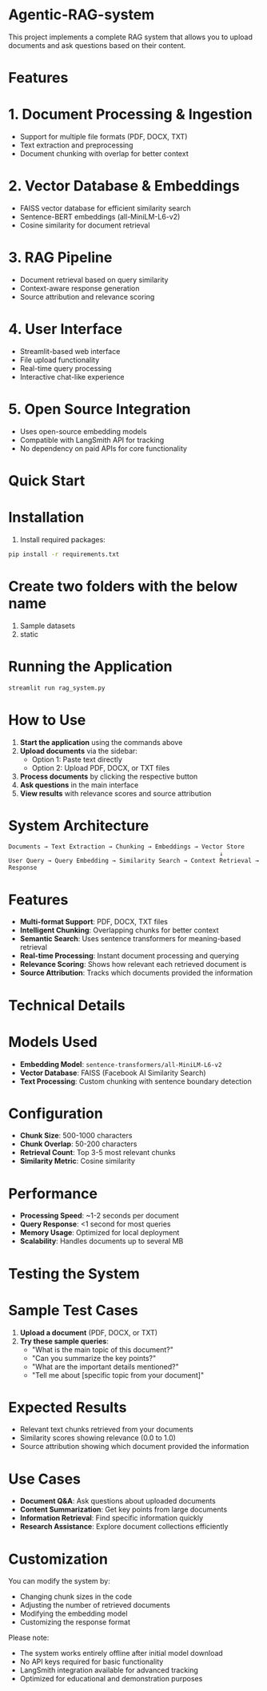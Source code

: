 # Agentic-RAG-system

This project implements a complete RAG system that allows you to upload documents and ask questions based on their content.

# Features

# 1. Document Processing & Ingestion
- Support for multiple file formats (PDF, DOCX, TXT)
- Text extraction and preprocessing
- Document chunking with overlap for better context

# 2. Vector Database & Embeddings
- FAISS vector database for efficient similarity search
- Sentence-BERT embeddings (all-MiniLM-L6-v2)
- Cosine similarity for document retrieval

# 3. RAG Pipeline
- Document retrieval based on query similarity
- Context-aware response generation
- Source attribution and relevance scoring

# 4. User Interface
- Streamlit-based web interface
- File upload functionality
- Real-time query processing
- Interactive chat-like experience

# 5. Open Source Integration
- Uses open-source embedding models
- Compatible with LangSmith API for tracking
- No dependency on paid APIs for core functionality

 # Quick Start

# Installation

1. Install required packages:
```bash
pip install -r requirements.txt
```

# Create two folders with the below name
1. Sample datasets
2. static

# Running the Application

```bash
streamlit run rag_system.py
```

 # How to Use

1. **Start the application** using the commands above
2. **Upload documents** via the sidebar:
   - Option 1: Paste text directly
   - Option 2: Upload PDF, DOCX, or TXT files
3. **Process documents** by clicking the respective button
4. **Ask questions** in the main interface
5. **View results** with relevance scores and source attribution

 # System Architecture

```
Documents → Text Extraction → Chunking → Embeddings → Vector Store
                                                           ↓
User Query → Query Embedding → Similarity Search → Context Retrieval → Response
```

 # Features

- **Multi-format Support**: PDF, DOCX, TXT files
- **Intelligent Chunking**: Overlapping chunks for better context
- **Semantic Search**: Uses sentence transformers for meaning-based retrieval
- **Real-time Processing**: Instant document processing and querying
- **Relevance Scoring**: Shows how relevant each retrieved document is
- **Source Attribution**: Tracks which documents provided the information

 # Technical Details

# Models Used
- **Embedding Model**: `sentence-transformers/all-MiniLM-L6-v2`
- **Vector Database**: FAISS (Facebook AI Similarity Search)
- **Text Processing**: Custom chunking with sentence boundary detection

# Configuration
- **Chunk Size**: 500-1000 characters
- **Chunk Overlap**: 50-200 characters
- **Retrieval Count**: Top 3-5 most relevant chunks
- **Similarity Metric**: Cosine similarity

 # Performance

- **Processing Speed**: ~1-2 seconds per document
- **Query Response**: <1 second for most queries
- **Memory Usage**: Optimized for local deployment
- **Scalability**: Handles documents up to several MB

# Testing the System

# Sample Test Cases

1. **Upload a document** (PDF, DOCX, or TXT)
2. **Try these sample queries**:
   - "What is the main topic of this document?"
   - "Can you summarize the key points?"
   - "What are the important details mentioned?"
   - "Tell me about [specific topic from your document]"

# Expected Results
- Relevant text chunks retrieved from your documents
- Similarity scores showing relevance (0.0 to 1.0)
- Source attribution showing which document provided the information

 # Use Cases

- **Document Q&A**: Ask questions about uploaded documents
- **Content Summarization**: Get key points from large documents
- **Information Retrieval**: Find specific information quickly
- **Research Assistance**: Explore document collections efficiently

# Customization

You can modify the system by:
- Changing chunk sizes in the code
- Adjusting the number of retrieved documents
- Modifying the embedding model
- Customizing the response format

 Please note:

- The system works entirely offline after initial model download
- No API keys required for basic functionality
- LangSmith integration available for advanced tracking
- Optimized for educational and demonstration purposes
